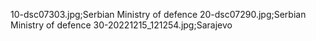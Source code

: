 10-dsc07303.jpg;Serbian Ministry of defence
20-dsc07290.jpg;Serbian Ministry of defence
30-20221215_121254.jpg;Sarajevo
